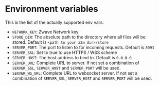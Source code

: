 # Environment variables

This is the list of the actually supported env vars:

- `NETWORK_KEY`: Zwave Network key
- `STORE_DIR`: The absolute path to the directory where all files will be stored. Default is `<path to your z2m dir>/store`
- `SERVER_PORT`: The port to listen to for incoming requests. Default is `8091`
- `SERVER_SSL`: Set to true to use HTTPS / WSS scheme
- `SERVER_HOST`: The host address to bind to. Default is `0.0.0.0`
- `SERVER_URL`: Complete URL to server. If not set a combination of `SERVER_SSL`, `SERVER_HOST` and `SERVER_PORT` will be used.
- `SERVER_WS_URL`: Complete URL to websocket server. If not set a combination of `SERVER_SSL`, `SERVER_HOST` and `SERVER_PORT` will be used.
